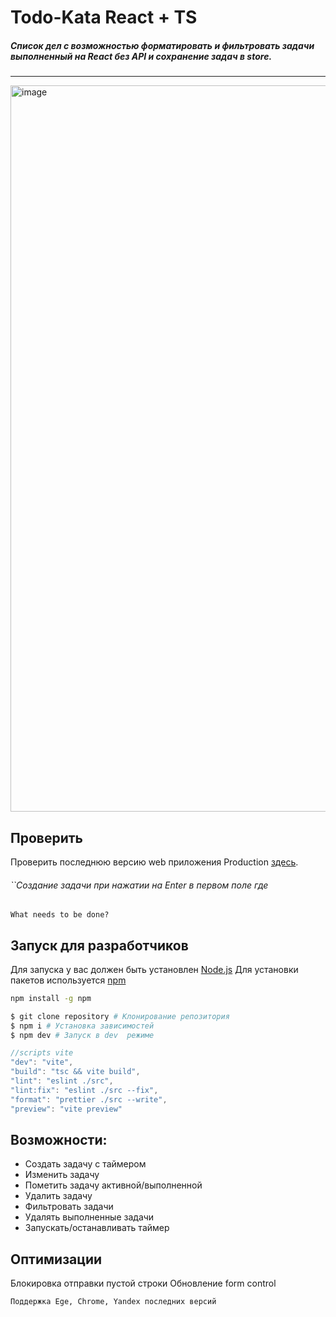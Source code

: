 # Todo-Kata React + TS

##### Cписок дел c возможностью форматировать и фильтровать задачи выполненный на React без API и сохранение задач в store.

---

<img width="1162" alt="image" src="https://github.com/Binatik/images/assets/47430210/3f9862b8-b6a5-494c-8207-2c8bea677ee0">

## Проверить

Проверить последнюю версию web приложения Production [здесь](https://react-todo-binatik.vercel.app).
###### ``Создание задачи при нажатии на Enter в первом поле где 
``What needs to be done?``

## Запуск для разработчиков

Для запуска у вас должен быть установлен [Node.js](http://nodejs.org)
Для установки пакетов используется [npm](https://www.npmjs.com)

```bash
npm install -g npm
```

```bash
$ git clone repository # Клонирование репозитория
$ npm i # Установка зависимостей
$ npm dev # Запуск в dev  режиме
```

```js
//scripts vite
"dev": "vite",
"build": "tsc && vite build",
"lint": "eslint ./src",
"lint:fix": "eslint ./src --fix",
"format": "prettier ./src --write",
"preview": "vite preview"
```

## Возможности:

- Cоздать задачу с таймером
- Изменить задачу
- Пометить задачу активной/выполненной
- Удалить задачу
- Фильтровать задачи
- Удалять выполненные задачи
- Запускать/останавливать таймер

## Оптимизации

Блокировка отправки пустой строки
Обновление form control

`Поддержка Ege, Chrome, Yandex последних версий`
